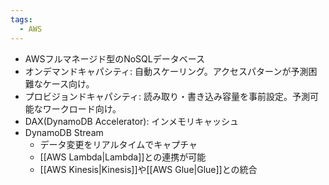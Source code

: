 ```yaml
---
tags:
  - AWS
---
```

- AWSフルマネージド型のNoSQLデータベース
- オンデマンドキャパシティ: 自動スケーリング。アクセスパターンが予測困難なケース向け。
- プロビジョンドキャパシティ: 読み取り・書き込み容量を事前設定。予測可能なワークロード向け。
- DAX(DynamoDB Accelerator): インメモリキャッシュ
- DynamoDB Stream
	- データ変更をリアルタイムでキャプチャ
	- [[AWS Lambda|Lambda]]との連携が可能
	- [[AWS Kinesis|Kinesis]]や[[AWS Glue|Glue]]との統合